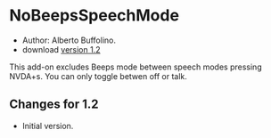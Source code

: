 # NoBeepsSpeechMode #
*	 Author: Alberto Buffolino.
*	 download [version 1.2][1]

This add-on  excludes Beeps mode between speech modes pressing NVDA+s.
You can only toggle betwen off  or talk.

## Changes for 1.2 ##
*	 Initial version.

[1]: http://addons.nvda-project.org/files/get.php?file=nb